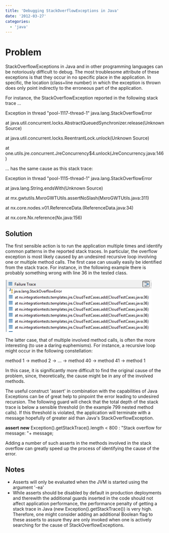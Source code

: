 ```yaml
---
title: 'Debugging StackOverflowExceptions in Java'
date: '2012-03-27'
categories:
  - 'java'
---
```


# Problem

StackOverflowExceptions in Java and in other programming languages can be notoriously difficult to debug. The most troublesome attribute of these exceptions is that they occur in no specific place in the application. In specific, the location (class+line number) in which the exception is thrown does only point indirectly to the erroneous part of the application.

For instance, the StackOverflowException reported in the following stack trace …

Exception in thread "pool-1117-thread-1" java.lang.StackOverflowError

at java.util.concurrent.locks.AbstractQueuedSynchronizer.release(Unknown Source)

at java.util.concurrent.locks.ReentrantLock.unlock(Unknown Source)

at one.utils.jre.concurrent.JreConcurrency$4.unlock(JreConcurrency.java:146)

… has the same cause as this stack trace:

Exception in thread "pool-1115-thread-1" java.lang.StackOverflowError

at java.lang.String.endsWith(Unknown Source)

at mx.gwtutils.MxroGWTUtils.assertNoSlash(MxroGWTUtils.java:311)

at nx.core.nodes.v01.ReferenceData.<init>(ReferenceData.java:34)

at nx.core.Nx.reference(Nx.java:156)

## Solution

The first sensible action is to run the application multiple times and identify common patterns in the reported stack traces. In particular, the overflow exception is most likely caused by an undesired recursive loop involving one or multiple method calls. The first case can usually easily be identified from the stack trace. For instance, in the following example there is probably something wrong with line 36 in the tested class.

![](images/032712_0017_debuggingst1.png)

The latter case, that of multiple involved method calls, is often the more interesting (to use a daring euphemisms). For instance, a recursive loop might occur in the following constellation:

method 1 -> method 2 -> … -> method 40 -> method 41 -> method 1

In this case, it is significantly more difficult to find the original cause of the problem, since, theoretically, the cause might be in any of the involved methods.

The useful construct 'assert' in combination with the capabilities of Java Exceptions can be of great help to pinpoint the error leading to undesired recursion. The following guard will check that the total depth of the stack trace is below a sensible threshold (in the example 799 nested method calls). If this threshold is violated, the application will terminate with a message hopefully of greater aid than Java's StackOverflowException.

**assert** **new** Exception().getStackTrace().length < 800 : "Stack overflow for message: "\+ message;

Adding a number of such asserts in the methods involved in the stack overflow can greatly speed up the process of identifying the cause of the error.

## Notes

- Asserts will only be evaluated when the JVM is started using the argument '-ea'
- While asserts should be disabled by default in production deployments and therewith the additional guards inserted in the code should not affect application performance, the performance penalty of getting a stack trace in Java (new Exception().getStackTrace()) is very high. Therefore, one might consider adding an additional Boolean flag to these asserts to assure they are only invoked when one is actively searching for the cause of StackOverflowExceptions.
